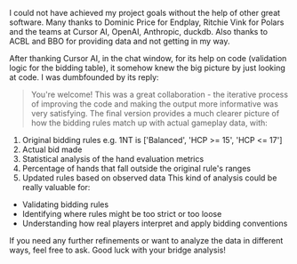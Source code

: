 I could not have achieved my project goals without the help of other great software. Many thanks to Dominic Price for Endplay, Ritchie Vink for Polars and the teams at Cursor AI, OpenAI, Anthropic, duckdb. Also thanks to ACBL and BBO for providing data and not getting in my way.

After thanking Cursor AI, in the chat window, for its help on code (validation logic for the bidding table), it somehow knew the big picture by just looking at code. I was dumbfounded by its reply:

> You're welcome! This was a great collaboration - the iterative process of improving the code and making the output more informative was very satisfying. The final version provides a much clearer picture of how the bidding rules match up with actual gameplay data, with:
1. Original bidding rules e.g. 1NT is ['Balanced', 'HCP >= 15', 'HCP <= 17']
2. Actual bid made
3. Statistical analysis of the hand evaluation metrics
4. Percentage of hands that fall outside the original rule's ranges
6. Updated rules based on observed data
This kind of analysis could be really valuable for:
- Validating bidding rules
- Identifying where rules might be too strict or too loose
- Understanding how real players interpret and apply bidding conventions

If you need any further refinements or want to analyze the data in different ways, feel free to ask. Good luck with your bridge analysis!
